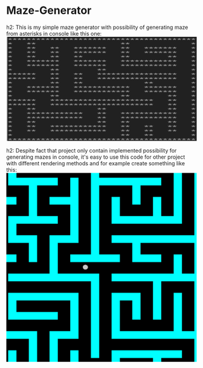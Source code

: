 # Maze-Generator
h2:
This is my simple maze generator with possibility of generating maze from asterisks in console like this one:
![alt text](https://raw.githubusercontent.com/Wyder7PL/Maze-Generator/master/Pictures/maze.png "Maze")

h2:
Despite fact that project only contain implemented possibility for generating mazes in console, it's easy to use this code for other project with different rendering methods and for example create something like this:
![alt text](https://raw.githubusercontent.com/Wyder7PL/Maze-Generator/master/Pictures/mazecolor.png "Maze Color")
